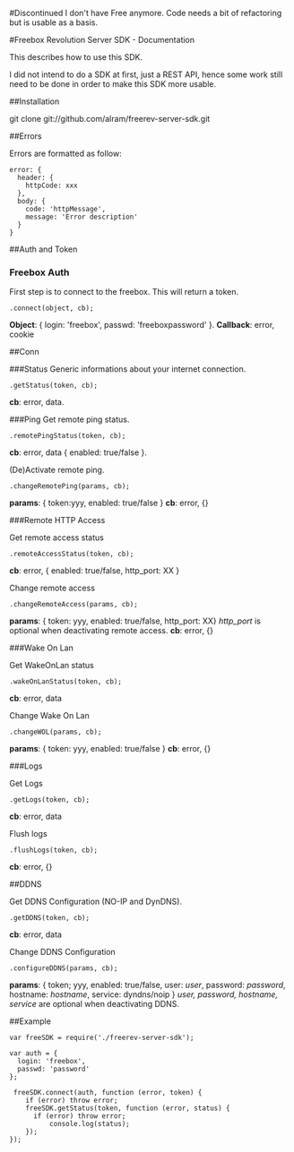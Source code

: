 #Discontinued
I don't have Free anymore. Code needs a bit of refactoring but is usable as a basis.

#Freebox Revolution Server SDK - Documentation

This describes how to use this SDK.

I did not intend to do a SDK at first, just a REST API, hence some work still need to be done in order to make this SDK more usable.

##Installation

  git clone git://github.com/alram/freerev-server-sdk.git

##Errors

Errors are formatted as follow:

    error: {
      header: {
        httpCode: xxx
      },
      body: {
        code: 'httpMessage',
        message: 'Error description'
      }
    }

##Auth and Token

### Freebox Auth
First step is to connect to the freebox. This will return a token.

    .connect(object, cb);
**Object**: { login: 'freebox', passwd: 'freeboxpassword' }.
**Callback**: error, cookie

##Conn

###Status
Generic informations about your internet connection.

    .getStatus(token, cb);
**cb**: error, data.

###Ping
Get remote ping status.

    .remotePingStatus(token, cb);
**cb**: error, data { enabled: true/false }.

(De)Activate remote ping.

    .changeRemotePing(params, cb);
**params**:
{ token:yyy, enabled: true/false }
**cb**: error, {}

###Remote HTTP Access

Get remote access status

    .remoteAccessStatus(token, cb);
**cb**: error, { enabled: true/false, http_port: XX }

Change remote access

    .changeRemoteAccess(params, cb);
**params**:
{ token: yyy, enabled: true/false, http_port: XX}
*http\_port* is optional when deactivating remote access.
**cb**: error, {}

###Wake On Lan

Get WakeOnLan status

    .wakeOnLanStatus(token, cb);
**cb**: error, data

Change Wake On Lan

    .changeWOL(params, cb);
**params**:
{ token: yyy, enabled: true/false }
**cb**: error, {}

###Logs

Get Logs

    .getLogs(token, cb);
**cb**: error, data

Flush logs

    .flushLogs(token, cb);
**cb**: error, {}

##DDNS

Get DDNS Configuration (NO-IP and DynDNS).

    .getDDNS(token, cb);
**cb**: error, data

Change DDNS Configuration

    .configureDDNS(params, cb);
**params**:
{ token; yyy, enabled: true/false, user: _user_, password: _password_, hostname: _hostname_, service: dyndns/noip }
_user, password, hostname, service_ are optional when deactivating DDNS.

##Example

    var freeSDK = require('./freerev-server-sdk');

    var auth = {
      login: 'freebox',
      passwd: 'password'
    };

     freeSDK.connect(auth, function (error, token) {
    	if (error) throw error;
    	freeSDK.getStatus(token, function (error, status) {
    	  if (error) throw error;
    		  console.log(status);
    	});
    });

